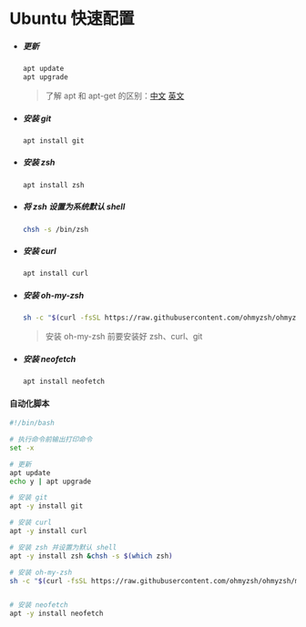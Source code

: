 # Ubuntu 快速配置

- ##### 更新

  ```bash
  apt update
  apt upgrade
  ```

  > 了解 apt 和 apt-get 的区别：[中文](https://www.eet-china.com/mp/a36246.html) [英文](https://itsfoss.com/apt-vs-apt-get-difference/)

- ##### 安装 git

  ```bash
  apt install git
  ```

- ##### 安装 zsh

  ```bash
  apt install zsh
  ```

- ##### 将 zsh 设置为系统默认 shell

  ```bash
  chsh -s /bin/zsh
  ```

- ##### 安装 curl

  ```bash
  apt install curl
  ```

- ##### 安装 oh-my-zsh

  ```bash
  sh -c "$(curl -fsSL https://raw.githubusercontent.com/ohmyzsh/ohmyzsh/master/tools/install.sh)"
  ```

  > 安装 oh-my-zsh 前要安装好 zsh、curl、git

- ##### 安装 neofetch

  ```bash
  apt install neofetch
  ```

#### 自动化脚本

```bash
#!/bin/bash

# 执行命令前输出打印命令
set -x

# 更新
apt update
echo y | apt upgrade

# 安装 git
apt -y install git

# 安装 curl
apt -y install curl

# 安装 zsh 并设置为默认 shell
apt -y install zsh &chsh -s $(which zsh)

# 安装 oh-my-zsh
sh -c "$(curl -fsSL https://raw.githubusercontent.com/ohmyzsh/ohmyzsh/master/tools/install.sh)" "" --unattended


# 安装 neofetch
apt -y install neofetch
```
